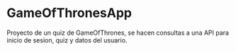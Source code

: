 # GameOfThronesApp
Proyecto de un quiz de GameOfThrones, se hacen consultas a una API para inicio de sesion, quiz y datos del usuario.
